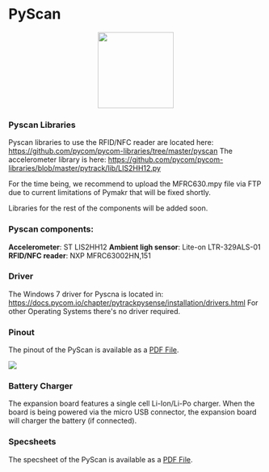 # PyScan

<p align="center"><img src ="../../../img/pyscan-new.png" width="150"></p>

### Pyscan Libraries
Pyscan libraries to use the RFID/NFC reader are located here: https://github.com/pycom/pycom-libraries/tree/master/pyscan
The accelerometer library is here: https://github.com/pycom/pycom-libraries/blob/master/pytrack/lib/LIS2HH12.py

For the time being, we recommend to upload the MFRC630.mpy file via FTP due to current limitations of Pymakr that will be fixed shortly.

Libraries for the rest of the components will be added soon.

### Pyscan components:
**Accelerometer**: ST LIS2HH12
**Ambient ligh sensor**: Lite-on LTR-329ALS-01
**RFID/NFC reader**: NXP MFRC63002HN,151

### Driver
The Windows 7 driver for Pyscna is located in: https://docs.pycom.io/chapter/pytrackpysense/installation/drivers.html
For other Operating Systems there's no driver required.

### Pinout
The pinout of the PyScan is available as a <a href="../downloads/pyscan-pinout.pdf" target="_blank">PDF File</a>.

<a href="../downloads/pyscan-pinout.pdf" target="_blank" align="center"><img src ="../../../img/pyscan-pinout.png"></a>

### Battery Charger

The expansion board features a single cell Li-Ion/Li-Po charger. When the board is being powered via the micro USB connector, the expansion board will charger the battery (if connected).

### Specsheets

The specsheet of the PyScan is available as a <a href="../downloads/pyscan-specsheet.pdf" target="_blank">PDF File</a>.
